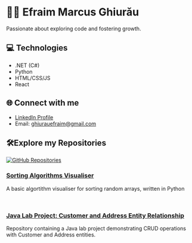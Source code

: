 # 👨‍💻 Efraim Marcus Ghiurǎu

Passionate about exploring code and fostering growth.

## 💻 Technologies

- .NET (C#)
- Python
- HTML/CSS/JS
- React

## 🌐 Connect with me

- [LinkedIn Profile](https://www.linkedin.com/in/efraim-ghiurau/)
- Email: ghiurauefraim@gmail.com

## 🛠️Explore my Repositories

[![GitHub Repositories](https://img.shields.io/badge/Explore-Repositories-brightgreen)](https://github.com/ghefraim?tab=repositories)

### [Sorting Algorithms Visualiser](https://github.com/ghefraim/Sorting-Algorithms-Visualiser)
A basic algortithm visualiser for sorting random arrays, written in Python

<br>

### [Java Lab Project: Customer and Address Entity Relationship](https://github.com/ghefraim/JavaProject-CustomersAndAddresses-API)
Repository containing a Java lab project demonstrating CRUD operations with Customer and Address entities.

